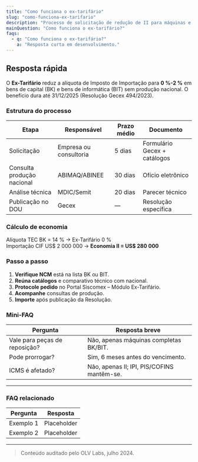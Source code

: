 ```yaml
---
title: "Como funciona o ex-tarifário"
slug: "como-funciona-ex-tarifario"
description: "Processo de solicitação de redução de II para máquinas e equipamentos."
mainQuestion: "Como funciona o ex-tarifário?"
faqs:
  - q: "Como funciona o ex-tarifário?"
    a: "Resposta curta em desenvolvimento."
---
```


## Resposta rápida

O **Ex-Tarifário** reduz a alíquota de Imposto de Importação para **0 %-2 %** em bens de capital (BK) e bens de informática (BIT) sem produção nacional. O benefício dura até 31/12/2025 (Resolução Gecex 494/2023).

### Estrutura do processo

| Etapa | Responsável | Prazo médio | Documento |
| --- | --- | --- | --- |
| Solicitação | Empresa ou consultoria | 5 dias | Formulário Gecex + catálogos |
| Consulta produção nacional | ABIMAQ/ABINEE | 30 dias | Ofício eletrônico |
| Análise técnica | MDIC/Semit | 20 dias | Parecer técnico |
| Publicação no DOU | Gecex | — | Resolução específica |

### Cálculo de economia

Alíquota TEC BK = 14 % → Ex-Tarifário 0 %  
Importação CIF US$ 2 000 000 → **Economia II = US$ 280 000**

### Passo a passo

1. **Verifique NCM** está na lista BK ou BIT.  
2. **Reúna catálogos** e comparativo técnico com nacional.  
3. **Protocole pedido** no Portal Siscomex – Módulo Ex-Tarifário.  
4. **Acompanhe** consultas de produção.  
5. **Importe** após publicação da Resolução.

### Mini-FAQ

| Pergunta | Resposta breve |
| --- | --- |
| Vale para peças de reposição? | Não, apenas máquinas completas BK/BIT. |
| Pode prorrogar? | Sim, 6 meses antes do vencimento. |
| ICMS é afetado? | Não, apenas II; IPI, PIS/COFINS mantêm-se. |

---

### FAQ relacionado

| Pergunta | Resposta |
| --- | --- |
| Exemplo 1 | Placeholder |
| Exemplo 2 | Placeholder |

---

> Conteúdo auditado pelo OLV Labs, julho 2024.
